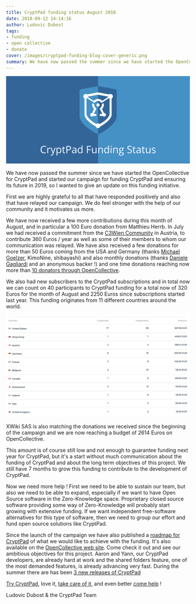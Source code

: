 ```yaml
---
title: CryptPad funding status August 2018
date: 2018-09-12 14:14:16
author: Ludovic Dubost
tags:
- funding
- open collective
- donate
cover: /images/cryptpad-funding-blog-cover-generic.png
summary: We have now passed the summer since we have started the OpenCollective for CryptPad and started our campaign for funding CryptPad and ensuring its future in 2019, so I wanted to give an update on this funding initiative.
---
```


![](/images/cryptpad-funding-blog-cover-generic.png)

We have now passed the summer since we have started the OpenCollective for CryptPad and started our campaign for funding CryptPad and ensuring its future in 2019, so I wanted to give an update on this funding initiative.

First we are highly grateful to all that have responded positively and also that have relayed our campaign. We do feel stronger with the help of our community and it motivates us more.

We have now received a few more contributions during this month of August, and in particular a 100 Euro donation from Matthieu Herrb. In July we had received a commitment from the [C3Wien Community](https://c3w.at/) in Austria, to contribute 360 Euros / year as well as some of their members to whom our communication was relayed. We have also received a few donations for more than 50 Euros coming from the USA and Germany (thanks [Michael Goelzer](https://twitter.com/mikegoelzer), KimoNine, shibayashi) and also monthly donations (thanks [Daniele Gagliardi](https://twitter.com/dangagliar) and an anonymous backer !) and one time donations reaching now more than [10 donators through OpenCollective](https://opencollective.com/cryptpad/#contributors).

We also had new subscribers to the CryptPad subscriptions and in total now we can count on 40 participants to CryptPad funding for a total now of 320 Euros for the month of August and 2250 Euros since subscriptions started last year. This funding originates from 11 different countries around the world. 

![funding by country](/images/cryptpad-countries-201808.png)

XWiki SAS is also matching the donations we received since the beginning of the campaign and we are now reaching a budget of 2614 Euros on OpenCollective.

This amount is of course still low and not enough to guarantee funding next year for CryptPad, but it's a start without much communication about the funding of CryptPad and about the long term objectives of this project. We still have 7 months to grow this funding to contribute to the development of CryptPad.

Now we need more help ! First we need to be able to sustain our team, but also we need to be able to expand, especially if we want to have Open Source software in the Zero-Knowledge space. Proprietary closed source software providing some way of Zero-Knowledge will probably start growing with extensive funding. If we want independent free-software alternatives for this type of software, then we need to group our effort and fund open source solutions like CryptPad.

Since the launch of the campaign we have also published a [roadmap for CryptPad](/tags/roadmap/) of what we would like to achieve with the funding. It's also available on the [OpenCollective web site](https://opencollective.com/cryptpad/#about). Come check it out and see our ambitious objectives for this project. Aaron and Yann, our CryptPad developers, are already hard at work and the shared folders feature, one of the most demanded features, is already advancing very fast. During the summer there are has been [3 new releases of CryptPad](https://github.com/xwiki-labs/cryptpad/releases)

[Try CryptPad](https://cryptpad.fr), love it, [take care of it](https://opencollective.com/cryptpad/), and even better [come help](https://github.com/xwiki-labs/cryptpad) !

Ludovic Dubost & the CryptPad Team
